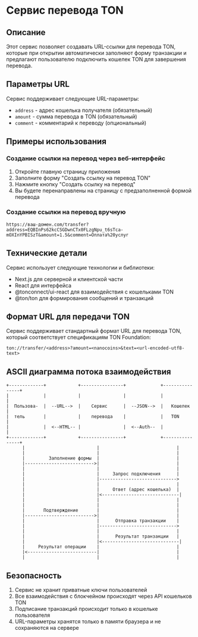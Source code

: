 # Сервис перевода TON

## Описание

Этот сервис позволяет создавать URL-ссылки для перевода TON, которые при открытии автоматически заполняют форму транзакции и предлагают пользователю подключить кошелек TON для завершения перевода.

## Параметры URL

Сервис поддерживает следующие URL-параметры:

- `address` - адрес кошелька получателя (обязательный)
- `amount` - сумма перевода в TON (обязательный)
- `comment` - комментарий к переводу (опциональный)

## Примеры использования

### Создание ссылки на перевод через веб-интерфейс

1. Откройте главную страницу приложения
2. Заполните форму "Создать ссылку на перевод TON"
3. Нажмите кнопку "Создать ссылку на перевод"
4. Вы будете перенаправлены на страницу с предзаполненной формой перевода

### Создание ссылки на перевод вручную

```
https://ваш-домен.com/transfer?address=EQBInPs62kcCSGDwnCTx0FLzgNpu_t6sTca-mOXInYPBISzT&amount=1.5&comment=Оплата%20услуг
```

## Технические детали

Сервис использует следующие технологии и библиотеки:

- Next.js для серверной и клиентской части
- React для интерфейса
- @tonconnect/ui-react для взаимодействия с кошельками TON
- @ton/ton для формирования сообщений и транзакций

## Формат URL для передачи TON

Сервис поддерживает стандартный формат URL для перевода TON, который соответствует спецификациям TON Foundation:

```
ton://transfer/<address>?amount=<nanocoins>&text=<url-encoded-utf8-text>
```

## ASCII диаграмма потока взаимодействия

```
+-------------+            +----------------+             +----------------+
|             |            |                |             |                |
|  Пользова-  |  --URL-->  |    Сервис      |  --JSON-->  |   Кошелек      |
|  тель       |            |    перевода    |             |   TON          |
|             |  <--HTML-- |                |  <--Auth--  |                |
+-------------+            +----------------+             +----------------+
      |                           |                             |
      |                           |                             |
      |         Заполнение формы  |                             |
      |-------------------------->|                             |
      |                           |                             |
      |                           |     Запрос подключения      |
      |                           |----------------------------->
      |                           |                             |
      |                           |     Ответ (адрес кошелька)  |
      |                           |<-----------------------------|
      |                           |                             |
      |                           |                             |
      |       Подтверждение       |                             |
      |-------------------------->|                             |
      |                           |      Отправка транзакции    |
      |                           |----------------------------->
      |                           |                             |
      |                           |      Результат транзакции   |
      |                           |<-----------------------------|
      |     Результат операции    |                             |
      |<--------------------------|                             |
      |                           |                             |
```

## Безопасность

1. Сервис не хранит приватные ключи пользователей
2. Все взаимодействия с блокчейном происходят через API кошельков TON
3. Подписание транзакций происходит только в кошельке пользователя
4. URL-параметры хранятся только в памяти браузера и не сохраняются на сервере 